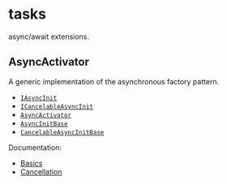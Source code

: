 # tasks

async/await extensions.

## AsyncActivator

A generic implementation of the asynchronous factory pattern.

* [`IAsyncInit`](IAsyncInit.cs)
* [`ICancelableAsyncInit`](ICancelableAsyncInit.cs)
* [`AsyncActivator`](AsyncActivator.cs)
* [`AsyncInitBase`](AsyncInitBase.cs)
* [`CancelableAsyncInitBase`](CancelableAsyncInitBase.cs)

Documentation:

* [Basics](http://shecht.wordpress.com/2014/11/24/asyncactivator-yet-another-take-on-the-net-async-constructor-problem/)
* [Cancellation](http://shecht.wordpress.com/2014/11/27/asyncactivator-handling-cancellation/)
